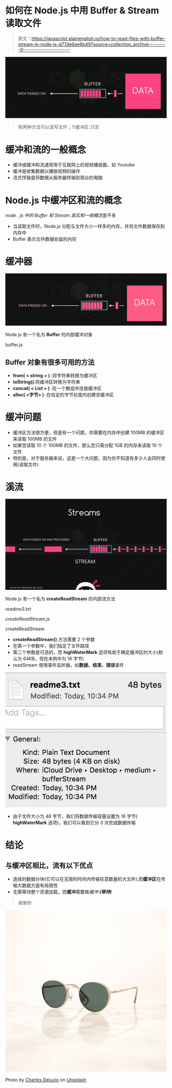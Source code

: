 # 如何在 Node.js 中用 Buffer & Stream 读取文件

> 原文：<https://javascript.plainenglish.io/how-to-read-files-with-buffer-stream-in-node-js-d77de6ae6b49?source=collection_archive---------0----------------------->

![](img/974757bfd1d280fab547670c3e326d73.png)

> 有两种方法可以读写文件；1)缓冲区 2)流

# 缓冲和流的一般概念

*   缓冲或缓冲和流通常用于互联网上的视频播放器，如 Youtube
*   缓冲是收集数据以播放视频的操作
*   流式传输是将数据从服务器传输到观众的电脑

# Node.js 中缓冲区和流的概念

*node . js 中的 Buffer 和 Stream 其实和一般概念*差不多

*   当读取文件时，Node.js 分配与文件大小一样多的内存，并将文件数据保存到内存中
*   Buffer 表示文件数据驻留的内存

# 缓冲器

![](img/a9a89acf0000c816abe657fb5b615ddf.png)

Node.js 有一个名为 **Buffer** 的内部缓冲对象

buffer.js

## **Buffer** 对象有很多可用的方法

*   **from( < string > )** :将字符串转换为缓冲区
*   **toString(<String>)**:将缓冲区转换为字符串
*   **concat( < List > )** :在一个数组中连接缓冲区
*   **alloc( <字节> )** :在给定的字节长度内创建空缓冲区

# 缓冲问题

*   缓冲区方法很方便，但是有一个问题，你需要在内存中创建 100MB 的缓冲区来读取 100MB 的文件
*   如果您读取 10 个 100MB 的文件，那么您只需分配 1GB 的内存来读取 10 个文件
*   特别是，对于服务器来说，这是一个大问题，因为你不知道有多少人会同时使用(读取文件)

# 溪流

![](img/0399ecf1b0ab3d08ec7628401893e61e.png)

Node.js 有一个名为 **createReadStream** 的内部流方法

*readme3.txt*

*createReadStream.js*

createReadStream

*   **createReadStream()** 方法需要 2 个参数
*   在第一个参数中，我们指定了文件路径
*   第二个参数是可选的，而 **highWaterMark** 选项有助于确定缓冲区的大小(默认为 64KB，但在本例中为 16 字节)
*   readStream 使用事件监听器，如**数据、结束、错误**事件

![](img/1a97d49bf7c2ef650b505f82e49bb3af.png)

*   由于文件大小为 48 字节，我们将数据传输容量设置为 16 字节( **highWaterMark** 选项)，我们可以看到它分 3 次完成数据传输

# 结论

## 与缓冲区相比，流有以下优点

*   连续的数据分块(它可以在无限的时间内传输任意数量的大文件),而**缓冲区**在传输大数据方面有局限性
*   无需等待整个资源加载，而**缓冲**需要做*缓冲* ***(等待)***

> 谢谢你

![](img/aa93e3a43ee5c4d82938ee05e311fa58.png)

Photo by [Charles Deluvio](https://unsplash.com/@charlesdeluvio?utm_source=medium&utm_medium=referral) on [Unsplash](https://unsplash.com?utm_source=medium&utm_medium=referral)